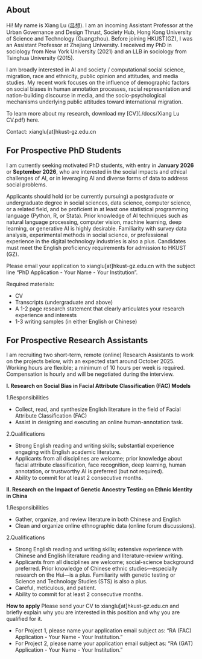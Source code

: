 ## About
Hi! My name is Xiang Lu (吕想). I am an incoming Assistant Professor at the Urban Governance and Design Thrust, Society Hub, Hong Kong University of Science and Technology (Guangzhou). Before joining HKUST(GZ), I was an Assistant Professor at Zhejiang University. I received my PhD in sociology from New York University (2021) and an LLB in sociology from Tsinghua University (2015).

I am broadly interested in AI and society / computational social science, migration, race and ethnicity, public opinion and attitudes, and media studies. My recent work focuses on the influence of demographic factors on social biases in human annotation processes, racial representation and nation-building discourse in media, and the socio-psychological mechanisms underlying public attitudes toward international migration.

To learn more about my research, download my [CV](./docs/Xiang Lu CV.pdf) here.

Contact: xianglu[at]hkust-gz.edu.cn

## For Prospective PhD Students

I am currently seeking motivated PhD students, with entry in **January 2026** or **September 2026**, who are interested in the social impacts and ethical challenges of AI, or in leveraging AI and diverse forms of data to address social problems.

Applicants should hold (or be currently pursuing) a postgraduate or undergraduate degree in social sciences, data science, computer science, or a related field, and be proficient in at least one statistical programming language (Python, R, or Stata). Prior knowledge of AI techniques such as natural language processing, computer vision, machine learning, deep learning, or generative AI is highly desirable. Familiarity with survey data analysis, experimental methods in social science, or professional experience in the digital technology industries is also a plus. Candidates must meet the English proficiency requirements for admission to HKUST (GZ).

Please email your application to xianglu[at]hkust-gz.edu.cn with the subject line “PhD Application - Your Name - Your Institution”. 

Required materials: 

- CV
- Transcripts (undergraduate and above)
- A 1-2 page research statement that clearly articulates your research experience and interests
- 1-3 writing samples (in either English or Chinese)

## For Prospective Research Assistants

I am recruiting two short-term, remote (online) Research Assistants to work on the projects below, with an expected start around October 2025. Working hours are flexible; a minimum of 10 hours per week is required. Compensation is hourly and will be negotiated during the interview.

**I. Research on Social Bias in Facial Attribute Classification (FAC) Models**

1.Responsibilities

- Collect, read, and synthesize English literature in the field of Facial Attribute Classification (FAC) 
- Assist in designing and executing an online human-annotation task.

2.Qualifications

- Strong English reading and writing skills; substantial experience engaging with English academic literature.
- Applicants from all disciplines are welcome; prior knowledge about facial attribute classification, face recognition, deep learning, human annotation, or trustworthy AI is preferred (but not required).
- Ability to commit for at least 2 consecutive months.

**II. Research on the Impact of Genetic Ancestry Testing on Ethnic Identity in China**

1.Responsibilities

- Gather, organize, and review literature in both Chinese and English
- Clean and organize online ethnographic data (online forum discussions).

2.Qualifications

- Strong English reading and writing skills; extensive experience with Chinese and English literature reading and literature-review writing.
- Applicants from all disciplines are welcome; social-science background preferred. Prior knowledge of Chinese ethnic studies—especially research on the Hui—is a plus. Familiarity with genetic testing or Science and Technology Studies (STS) is also a plus.
- Careful, meticulous, and patient.
- Ability to commit for at least 2 consecutive months.

**How to apply**
Please send your CV to xianglu[at]hkust-gz.edu.cn and briefly explain why you are interested in this position and why you are qualified for it.
- For Project 1, please name your application email subject as: “RA (FAC) Application - Your Name - Your Institution.”
- For Project 2, please name your application email subject as: “RA (GAT) Application - Your Name - Your Institution.”











